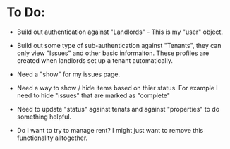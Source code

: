 # To Do: 

- Build out authentication against "Landlords" - This is my "user" object. 

- Build out some type of sub-authentication against "Tenants", they can only view "Issues" and other basic informaiton. These profiles are created when landlords set up a tenant automatically. 

- Need a "show" for my issues page. 

- Need a way to show / hide items based on thier status. For example I need to hide "issues" that are marked as "complete"

- Need to update "status" against tenats and against "properties" to do something helpful. 

- Do I want to try to manage rent? I might just want to remove this functionality alltogether.